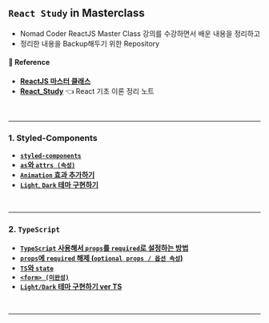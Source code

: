 ## `React Study` in Masterclass

- Nomad Coder ReactJS Master Class 강의를 수강하면서 배운 내용을 정리하고
- 정리한 내용을 Backup해두기 위한 Repository

#### 📔 Reference
- **[ReactJS 마스터 클래스](https://nomadcoders.co/react-masterclass)**
- **[React_Study](https://rayched.github.io/React_Study/)** 👈 React 기초 이론 정리 노트

<br/><hr/>

### 1. Styled-Components
- **[`styled-components`](/Study_Notes/1.Style_Components/Styled-Components.md)**
- **[`as`와 `attrs (속성)`](/Study_Notes/1.Style_Components/as_and_Attrs.md)**
- **[`Animation` 효과 추가하기](/Study_Notes/1.Style_Components/Animation_Effect.md)**
- **[`Light`, `Dark` 테마 구현하기](/Study_Notes/1.Style_Components/theme_darkmode.md)**

<br/><hr/>

### 2. `TypeScript`

- **[`TypeScript` 사용해서 `props`를 `required`로 설정하는 방법](/Study_Notes/2.TypeScript_in_React/Typing_the_props.md)**
- **[`props`에 `required` 해제 (`optional props / 옵션 속성`)](/Study_Notes/2.TypeScript_in_React/props_optional.md)**
- **[`TS`와 `state`](/Study_Notes/2.TypeScript_in_React/TypeScript와_React_State.md)**
- **[`<form> (미완성)`](/Study_Notes/2.TypeScript_in_React/form.md)**
- **[`Light/Dark` 테마 구현하기 ver TS](/Study_Notes/2.TypeScript_in_React/TypeScript&styled-components.md)**

<br/><hr/>
